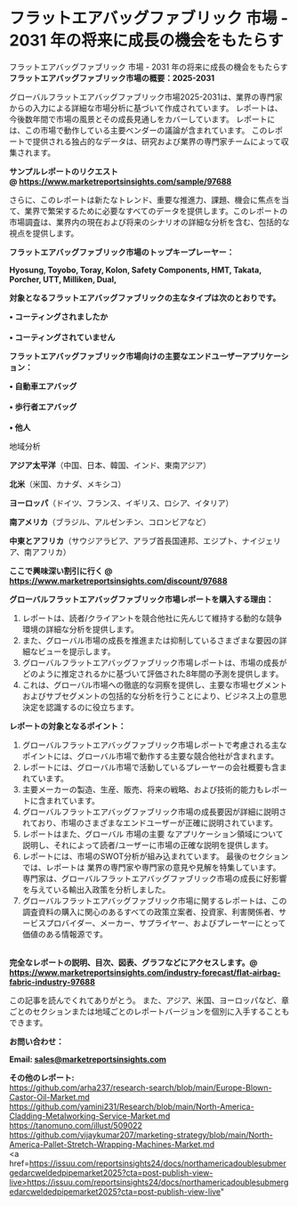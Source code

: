 # フラットエアバッグファブリック 市場 - 2031 年の将来に成長の機会をもたらす
フラットエアバッグファブリック 市場 - 2031 年の将来に成長の機会をもたらす
<strong><b>フラットエアバッグファブリック市場の概要：2025-2031</b></strong>

グローバルフラットエアバッグファブリック市場2025-2031は、業界の専門家からの入力による詳細な市場分析に基づいて作成されています。 レポートは、今後数年間で市場の風景とその成長見通しをカバーしています。 レポートには、この市場で動作している主要ベンダーの議論が含まれています。 このレポートで提供される独占的なデータは、研究および業界の専門家チームによって収集されます。

<strong>サンプルレポートのリクエスト @ <a href=https://www.marketreportsinsights.com/sample/97688>https://www.marketreportsinsights.com/sample/97688</a></strong>

さらに、このレポートは新たなトレンド、重要な推進力、課題、機会に焦点を当て、業界で繁栄するために必要なすべてのデータを提供します。このレポートの市場調査は、業界内の現在および将来のシナリオの詳細な分析を含む、包括的な視点を提供します。

<strong>フラットエアバッグファブリック市場のトップキープレーヤー：</strong>

<strong>Hyosung, Toyobo, Toray, Kolon, Safety Components, HMT, Takata, Porcher, UTT, Milliken, Dual,</strong>

<strong><b>対象となるフラットエアバッグファブリックの主なタイプは次のとおりです。</b></strong>

<strong>• コーティングされましたか<br><br>• コーティングされていません</strong>

<strong><b>フラットエアバッグファブリック市場向けの主要なエンドユーザーアプリケーション：</b></strong>

<strong>• 自動車エアバッグ<br><br>• 歩行者エアバッグ<br><br>• 他人</strong>

 地域分析

<strong><b>アジア太平洋</b></strong>（中国、日本、韓国、インド、東南アジア）

<strong><b>北米</b></strong>（米国、カナダ、メキシコ）

<strong><b>ヨーロッパ</b></strong>（ドイツ、フランス、イギリス、ロシア、イタリア）

<strong><b>南アメリカ</b></strong>（ブラジル、アルゼンチン、コロンビアなど）

<strong><b>中東とアフリカ</b></strong>（サウジアラビア、アラブ首長国連邦、エジプト、ナイジェリア、南アフリカ）

<strong>ここで興味深い割引に行く @ <a href=https://www.marketreportsinsights.com/discount/97688>https://www.marketreportsinsights.com/discount/97688</a></strong>

<strong><b>グローバルフラットエアバッグファブリック市場レポートを購入する理由：</b></strong>
<ol>
  <li>レポートは、読者/クライアントを競合他社に先んじて維持する動的な競争環境の詳細な分析を提供します。</li>
  <li>また、グローバル市場の成長を推進または抑制しているさまざまな要因の詳細なビューを提示します。</li>
  <li>グローバルフラットエアバッグファブリック市場レポートは、市場の成長がどのように推定されるかに基づいて評価された8年間の予測を提供します。</li>
  <li>これは、グローバル市場への徹底的な洞察を提供し、主要な市場セグメントおよびサブセグメントの包括的な分析を行うことにより、ビジネス上の意思決定を認識するのに役立ちます。</li>
</ol>
<strong><b>レポートの対象となるポイント：</b></strong>
<ol>
  <li>グローバルフラットエアバッグファブリック市場レポートで考慮される主なポイントには、グローバル市場で動作する主要な競合他社が含まれます。</li>
  <li>レポートには、グローバル市場で活動しているプレーヤーの会社概要も含まれています。</li>
  <li>主要メーカーの製造、生産、販売、将来の戦略、および技術的能力もレポートに含まれています。</li>
  <li>グローバルフラットエアバッグファブリック市場の成長要因が詳細に説明されており、市場のさまざまなエンドユーザーが正確に説明されています。</li>
  <li>レポートはまた、グローバル 市場の主要 なアプリケーション領域について説明し、それによって読者/ユーザーに市場の正確な説明を提供します。</li>
  <li>レポートには、市場のSWOT分析が組み込まれています。 最後のセクションでは、レポートは 業界の専門家や専門家の意見や見解を特集しています。 専門家は、グローバルフラットエアバッグファブリック市場の成長に好影響を与えている輸出入政策を分析しました。</li>
  <li>グローバルフラットエアバッグファブリック市場に関するレポートは、この調査資料の購入に関心のあるすべての政策立案者、投資家、利害関係者、サービスプロバイダー、メーカー、サプライヤー、およびプレーヤーにとって価値のある情報源です。</li>
</ol><br>
<strong>完全なレポートの説明、目次、図表、グラフなどにアクセスします。@ <a href=https://www.marketreportsinsights.com/industry-forecast/flat-airbag-fabric-industry-97688>https://www.marketreportsinsights.com/industry-forecast/flat-airbag-fabric-industry-97688</a></strong>

この記事を読んでくれてありがとう。 また、アジア、米国、ヨーロッパなど、章ごとのセクションまたは地域ごとのレポートバージョンを個別に入手することもできます。

<strong><b>お問い合わせ：</b></strong>

<strong>Email: </strong><a href=mailto:sales@marketreportsinsights.com><strong>sales@marketreportsinsights.com</strong></a>

<strong>その他のレポート:</strong>
<br>
<a href=https://github.com/arha237/research-search/blob/main/Europe-Blown-Castor-Oil-Market.md>https://github.com/arha237/research-search/blob/main/Europe-Blown-Castor-Oil-Market.md</a>
<br>
<a href=https://github.com/yamini231/Research/blob/main/North-America-Cladding-Metalworking-Service-Market.md>https://github.com/yamini231/Research/blob/main/North-America-Cladding-Metalworking-Service-Market.md</a>
<br>
<a href=https://tanomuno.com/illust/509022>https://tanomuno.com/illust/509022</a>
<br>
<a href=https://github.com/vijaykumar207/marketing-strategy/blob/main/North-America-Pallet-Stretch-Wrapping-Machines-Market.md>https://github.com/vijaykumar207/marketing-strategy/blob/main/North-America-Pallet-Stretch-Wrapping-Machines-Market.md</a>
<br>
<a href=https://issuu.com/reportsinsights24/docs/northamericadoublesubmergedarcweldedpipemarket2025?cta=post-publish-view-live>https://issuu.com/reportsinsights24/docs/northamericadoublesubmergedarcweldedpipemarket2025?cta=post-publish-view-live</a>"
